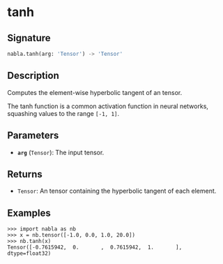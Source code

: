 # tanh

## Signature

```python
nabla.tanh(arg: 'Tensor') -> 'Tensor'
```

## Description

Computes the element-wise hyperbolic tangent of an tensor.

The tanh function is a common activation function in neural networks,
squashing values to the range `[-1, 1]`.

## Parameters

- **`arg`** (`Tensor`): The input tensor.

## Returns

- `Tensor`: An tensor containing the hyperbolic tangent of each element.

## Examples

```pycon
>>> import nabla as nb
>>> x = nb.tensor([-1.0, 0.0, 1.0, 20.0])
>>> nb.tanh(x)
Tensor([-0.7615942,  0.       ,  0.7615942,  1.       ], dtype=float32)
```
